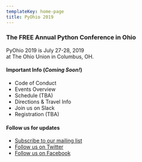 ```yaml
---
templateKey: home-page
title: PyOhio 2019
---
```

### The FREE Annual Python Conference in Ohio

PyOhio 2019 is July 27-28, 2019 <br>at The Ohio Union in Columbus, OH.

#### Important Info (*Coming Soon!*)

- Code of Conduct
- Events Overview
- Schedule (TBA)
- Directions & Travel Info
- Join us on Slack
- Registration (TBA)

#### Follow us for updates

- [Subscribe to our mailing list](/keep-in-touch)
- [Follow us on Twitter](https://twitter.com/pyohio)
- [Follow us on Facebook](https://facebook.com/pyohio)
